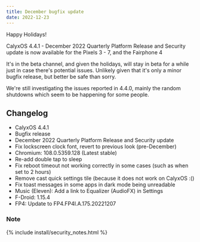 ```yaml
---
title: December bugfix update
date: 2022-12-23
---
```


Happy Holidays!

CalyxOS 4.4.1 - December 2022 Quarterly Platform Release and Security update is now available for the Pixels 3 - 7, and the Fairphone 4

It's in the beta channel, and given the holidays, will stay in beta for a while just in case there's potential issues. Unlikely given that it's only a minor bugfix release, but better be safe than sorry.

We're still investigating the issues reported in 4.4.0, mainly the random shutdowns which seem to be happening for some people.

## Changelog
* CalyxOS 4.4.1
* Bugfix release
* December 2022 Quarterly Platform Release and Security update
* Fix lockscreen clock font, revert to previous look (pre-December)
* Chromium: 108.0.5359.128 (Latest stable)
* Re-add double tap to sleep
* Fix reboot timeout not working correctly in some cases (such as when set to 2 hours)
* Remove cast quick settings tile (because it does not work on CalyxOS :()
* Fix toast messages in some apps in dark mode being unreadable
* Music (Eleven): Add a link to Equalizer (AudioFX) in Settings
* F-Droid: 1.15.4
* FP4: Update to FP4.FP4I.A.175.20221207

### Note

{% include install/security_notes.html %}
